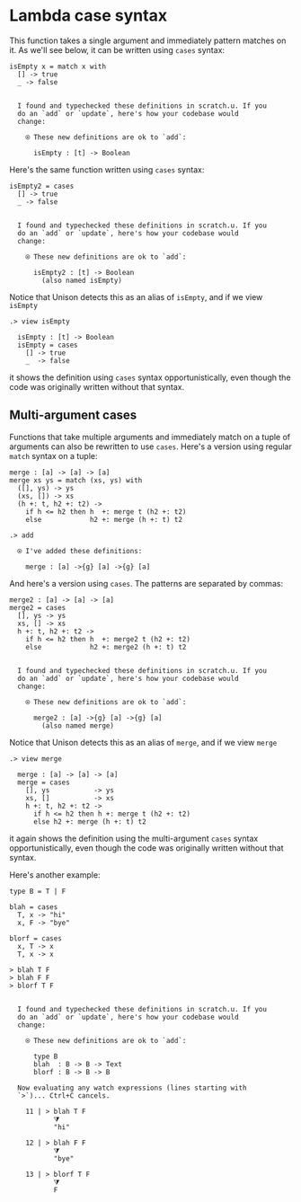 # Lambda case syntax

This function takes a single argument and immediately pattern matches on it. As we'll see below, it can be written using `cases` syntax:

```unison
isEmpty x = match x with
  [] -> true
  _ -> false
```

```ucm

  I found and typechecked these definitions in scratch.u. If you
  do an `add` or `update`, here's how your codebase would
  change:
  
    ⍟ These new definitions are ok to `add`:
    
      isEmpty : [t] -> Boolean

```
Here's the same function written using `cases` syntax:

```unison
isEmpty2 = cases
  [] -> true
  _ -> false
```

```ucm

  I found and typechecked these definitions in scratch.u. If you
  do an `add` or `update`, here's how your codebase would
  change:
  
    ⍟ These new definitions are ok to `add`:
    
      isEmpty2 : [t] -> Boolean
        (also named isEmpty)

```
Notice that Unison detects this as an alias of `isEmpty`, and if we view `isEmpty`

```ucm
.> view isEmpty

  isEmpty : [t] -> Boolean
  isEmpty = cases
    [] -> true
    _  -> false

```
it shows the definition using `cases` syntax opportunistically, even though the code was originally written without that syntax.

## Multi-argument cases

Functions that take multiple arguments and immediately match on a tuple of arguments can also be rewritten to use `cases`. Here's a version using regular `match` syntax on a tuple:

```unison
merge : [a] -> [a] -> [a]
merge xs ys = match (xs, ys) with
  ([], ys) -> ys
  (xs, []) -> xs
  (h +: t, h2 +: t2) ->
    if h <= h2 then h  +: merge t (h2 +: t2)
    else            h2 +: merge (h +: t) t2
```

```ucm
.> add

  ⍟ I've added these definitions:
  
    merge : [a] ->{g} [a] ->{g} [a]

```
And here's a version using `cases`. The patterns are separated by commas:

```unison
merge2 : [a] -> [a] -> [a]
merge2 = cases
  [], ys -> ys
  xs, [] -> xs
  h +: t, h2 +: t2 ->
    if h <= h2 then h  +: merge2 t (h2 +: t2)
    else            h2 +: merge2 (h +: t) t2
```

```ucm

  I found and typechecked these definitions in scratch.u. If you
  do an `add` or `update`, here's how your codebase would
  change:
  
    ⍟ These new definitions are ok to `add`:
    
      merge2 : [a] ->{g} [a] ->{g} [a]
        (also named merge)

```
Notice that Unison detects this as an alias of `merge`, and if we view `merge`

```ucm
.> view merge

  merge : [a] -> [a] -> [a]
  merge = cases
    [], ys           -> ys
    xs, []           -> xs
    h +: t, h2 +: t2 ->
      if h <= h2 then h +: merge t (h2 +: t2)
      else h2 +: merge (h +: t) t2

```
it again shows the definition using the multi-argument `cases` syntax opportunistically, even though the code was originally written without that syntax.

Here's another example:

```unison
type B = T | F

blah = cases
  T, x -> "hi"
  x, F -> "bye"

blorf = cases
  x, T -> x
  T, x -> x

> blah T F
> blah F F
> blorf T F
```

```ucm

  I found and typechecked these definitions in scratch.u. If you
  do an `add` or `update`, here's how your codebase would
  change:
  
    ⍟ These new definitions are ok to `add`:
    
      type B
      blah  : B -> B -> Text
      blorf : B -> B -> B
  
  Now evaluating any watch expressions (lines starting with
  `>`)... Ctrl+C cancels.

    11 | > blah T F
           ⧩
           "hi"
  
    12 | > blah F F
           ⧩
           "bye"
  
    13 | > blorf T F
           ⧩
           F

```
